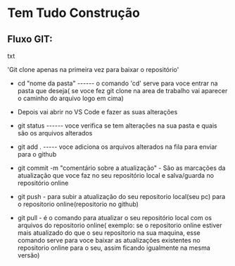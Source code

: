 # Tem Tudo Construção

<h2>Fluxo GIT:</h2>
txt

 'Git clone apenas na primeira vez para baixar o repositório'
* cd "nome da pasta" ------ o comando 'cd' serve para voce entrar na pasta que deseja( se voce fez git clone na area de trabalho vai aparecer o caminho do arquivo logo em cima)
* Depois vai abrir no VS Code e fazer as suas alterações 
* git status ------ voce verifica se tem alterações na sua pasta e quais são os arquivos alterados
* git add .    ----- voce adiciona os arquivos alterados na fila para enviar para o github
* git commit -m "comentário sobre a atualização"   -  São as marcações da atualização que voce faz no seu repositório local e salva/guarda no repositório online
* git push   - para subir a atualização do seu repositorio local(seu pc) para o repositorio online(repositorio no github)

* git pull - é o comando para atualizar o seu repositório local com os arquivos do repositorio online( exemplo: se o repositorio online estiver mais atualizado do que o seu repositorio na sua maquina, esse comando serve para voce baixar as atualizações existentes no repositorio online para o seu, assim ficando igualmente na mesma versão)
